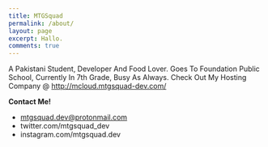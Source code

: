 ```yaml
---
title: MTGSquad
permalink: /about/
layout: page
excerpt: Hallo.
comments: true
---
```


A Pakistani Student, Developer And Food Lover. Goes To Foundation Public School, Currently In 7th Grade, Busy As Always. Check Out My Hosting Company @ http://mcloud.mtgsquad-dev.com/

**Contact Me!**

- [mtgsquad.dev@protonmail.com](mailto:mtgsquad-dev@protonmail.com)
- twitter.com/mtgsquad_dev
- instagram.com/mtgsquad.dev
